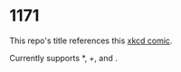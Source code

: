 1171
====

This repo's title references this [xkcd comic](http://m.xkcd.com/1171).

Currently supports \*, +, and .
